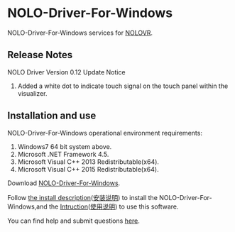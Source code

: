 # NOLO-Driver-For-Windows
NOLO-Driver-For-Windows services for [NOLOVR](https://www.nolovr.com/).
 
## Release Notes
NOLO Driver Version 0.12 Update Notice

1.  Added a white dot to indicate touch signal on the touch panel within the visualizer. 
    


## Installation and use
NOLO-Driver-For-Windows operational environment requirements:  

1. Windows7 64 bit system above.
2. Microsoft .NET Framework 4.5.
3. Microsoft Visual C++ 2013 Redistributable(x64).
4. Microsoft Visual C++ 2015 Redistributable(x64).

Download [NOLO-Driver-For-Windows](./NOLOVR).  


Follow [the install description](./Docs/Install-Description.MD)([安装说明](./Docs/Install-Description_cn.MD)) to install the NOLO-Driver-For-Windows,and the [Intruction](./Docs/Instructions.MD)([使用说明](./Docs/Instructions_cn.MD)) to use this software.


You can find help and submit questions [here](https://github.com/NOLOVR/NOLO-Driver-For-Windows/issues).